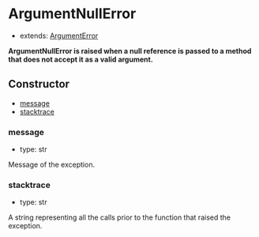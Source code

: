 # ArgumentNullError

- extends: [ArgumentError](./doc/api/python/exceptions/argumenterror.md)

**ArgumentNullError is raised when a null reference is passed to a method that does not accept it as a valid argument.**

## Constructor<!-- {docsify-ignore} -->
- [message](#message)
- [stacktrace](#stacktrace)


### message
- type: str

Message of the exception.


### stacktrace
- type: str

A string representing all the calls prior to the function that raised the exception.
